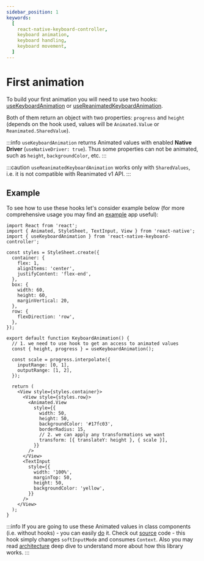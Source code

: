 ```yaml
---
sidebar_position: 1
keywords:
  [
    react-native-keyboard-controller,
    keyboard animation,
    keyboard handling,
    keyboard movement,
  ]
---
```


# First animation

To build your first animation you will need to use two hooks: [useKeyboardAnimation](../api/hooks/use-keyboard-animation.md) or [useReanimatedKeyboardAnimation](../api/hooks/use-reanimated-keyboard-animation.md).

Both of them return an object with two properties: `progress` and `height` (depends on the hook used, values will be `Animated.Value` or `Reanimated.SharedValue`).

:::info
`useKeyboardAnimation` returns Animated values with enabled **Native Driver** (`useNativeDriver: true`). Thus some properties can not be animated, such as `height`, `backgroundColor`, etc.
:::

:::caution
`useReanimatedKeyboardAnimation` works only with `SharedValues`, i.e. it is not compatible with Reanimated v1 API.
:::

## Example

To see how to use these hooks let's consider example below (for more comprehensive usage you may find an [example](https://github.com/kirillzyusko/react-native-keyboard-controller/tree/main/example) app useful):

```tsx
import React from 'react';
import { Animated, StyleSheet, TextInput, View } from 'react-native';
import { useKeyboardAnimation } from 'react-native-keyboard-controller';

const styles = StyleSheet.create({
  container: {
    flex: 1,
    alignItems: 'center',
    justifyContent: 'flex-end',
  },
  box: {
    width: 60,
    height: 60,
    marginVertical: 20,
  },
  row: {
    flexDirection: 'row',
  },
});

export default function KeyboardAnimation() {
  // 1. we need to use hook to get an access to animated values
  const { height, progress } = useKeyboardAnimation();

  const scale = progress.interpolate({
    inputRange: [0, 1],
    outputRange: [1, 2],
  });

  return (
    <View style={styles.container}>
      <View style={styles.row}>
        <Animated.View
          style={{
            width: 50,
            height: 50,
            backgroundColor: '#17fc03',
            borderRadius: 15,
            // 2. we can apply any transformations we want
            transform: [{ translateY: height }, { scale }],
          }}
        />
      </View>
      <TextInput
        style={{
          width: '100%',
          marginTop: 50,
          height: 50,
          backgroundColor: 'yellow',
        }}
      />
    </View>
  );
}
```

:::info
If you are going to use these Animated values in class components (i.e. without hooks) - you can easily [do](../api/hooks/use-keyboard-animation.md) it. Check out [source](https://github.com/kirillzyusko/react-native-keyboard-controller/blob/cf27eb00877db34b860a04cf52a026110e44b4b3/src/animated.tsx#L46-L51) code - this hook simply changes `softInputMode` and consumes `Context`. Also you may read [architecture](../recipes/architecture.md) deep dive to understand more about how this library works.
:::
